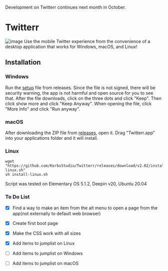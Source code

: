 Development on Twitterr continues next month in October.

# Twitterr
![image](https://i.imgur.com/bk7farp.jpg)
Use the mobile Twitter experience from the convenience of a desktop application that works for Windows, macOS, and Linux!

## Installation
### Windows
Run the [setup](https://github.com/KorbsStudio/Twitterr/releases) file from releases. Since the file is not signed, there will be security warning, the app is not harmful and open source for you to see that. After the file downloads, click on the three dots and click "Keep". Then click show more and click "Keep Anyway". When opening the file, click "More Info" and click "Run anyway".

### macOS
After downloading the ZIP file from [releases](https://github.com/KorbsStudio/Twitterr/releases), open it. Drag "Twitterr.app" into your applications folder and it will install.

### Linux
```
wget "https://github.com/KorbsStudio/Twitterr/releases/download/v2.02/install-linux.sh"
sh install-linux.sh
```
Script was tested on Elementary OS 5.1.2, Deepin v20, Ubuntu 20.04

### To Do List
 - [x] Find a way to make an item from the alt menu to open a page from the app(not externally to default web browser)
 - [x] Create first boot page
 - [x] Make the CSS work with all sizes
 - [x] Add items to jumplist on Linux
 - [ ] Add items to jumplist on Windows
 - [ ] Add items to jumplist on macOS
 
